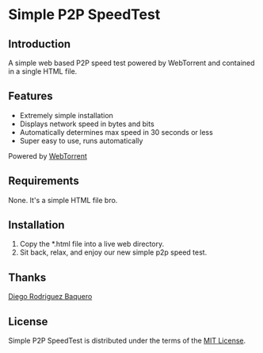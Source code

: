 # Simple P2P SpeedTest

## Introduction

A simple web based P2P speed test powered by WebTorrent and contained in a single HTML file.

## Features

- Extremely simple installation
- Displays network speed in bytes and bits
- Automatically determines max speed in 30 seconds or less
- Super easy to use, runs automatically

Powered by [WebTorrent](https://github.com/feross/webtorrent/)

## Requirements

None. It's a simple HTML file bro.

## Installation

1. Copy the *.html file into a live web directory.
2. Sit back, relax, and enjoy our new simple p2p speed test.

## Thanks

[Diego Rodriguez Baquero](https://diegorbaquero.com/)

## License

Simple P2P SpeedTest is distributed under the terms of the
[MIT License](http://www.opensource.org/licenses/mit-license.php).
